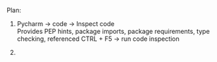 
Plan: 

1. Pycharm -> code -> Inspect code  
Provides PEP hints, package imports, package requirements, type checking, referenced
   CTRL + F5  -> run code inspection
   

2.
